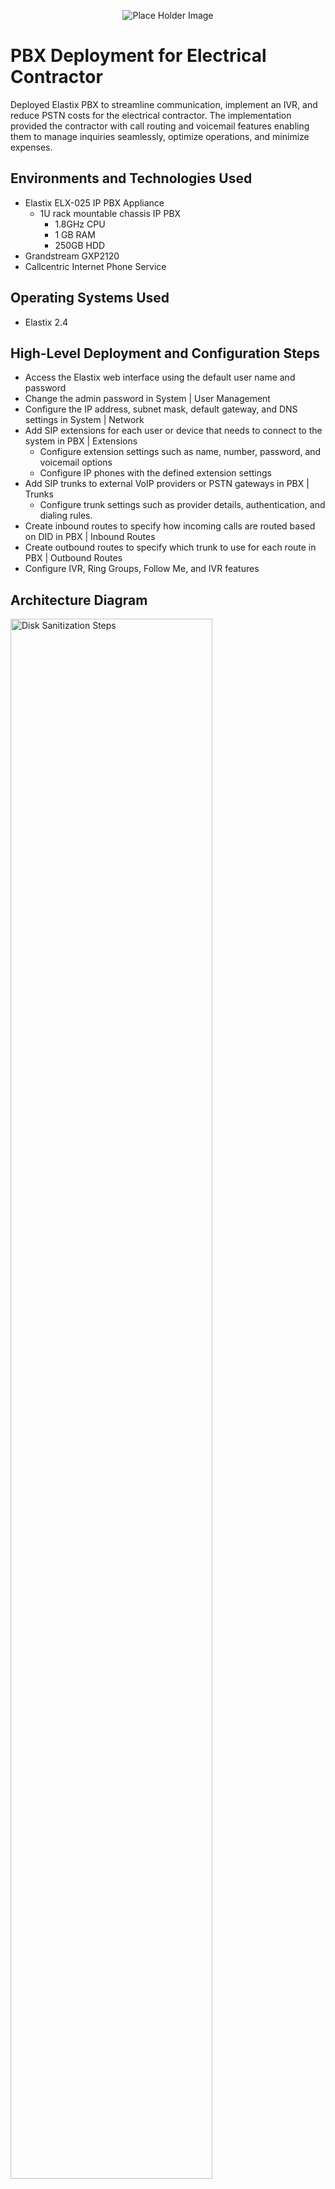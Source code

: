 <p align="center">
<img src="https://place-hold.it/600x200" alt="Place Holder Image"/>
<!-- <img src="assets/logo.svg" alt="Logo Text There" /> -->
</p>

# PBX Deployment for Electrical Contractor
Deployed Elastix PBX to streamline communication, implement an IVR, and reduce PSTN costs for the electrical contractor. The implementation provided the contractor with call routing and voicemail features enabling them to manage inquiries seamlessly, optimize operations, and minimize expenses.

## Environments and Technologies Used

- Elastix ELX-025 IP PBX Appliance
    - 1U rack mountable chassis IP PBX 
        - 1.8GHz CPU 
        - 1 GB RAM 
        - 250GB HDD
- Grandstream GXP2120
- Callcentric Internet Phone Service

## Operating Systems Used

- Elastix 2.4

## High-Level Deployment and Configuration Steps

- Access the Elastix web interface using the default user name and password
- Change the admin password in System | User Management
- Configure the IP address, subnet mask, default gateway, and DNS settings in System | Network
- Add SIP extensions for each user or device that needs to connect to the system in PBX | Extensions
   - Configure extension settings such as name, number, password, and voicemail options
   - Configure IP phones with the defined extension settings
- Add SIP trunks to external VoIP providers or PSTN gateways in PBX | Trunks
   - Configure trunk settings such as provider details, authentication, and dialing rules.
- Create inbound routes to specify how incoming calls are routed based on DID in PBX | Inbound Routes
- Create outbound routes to specify which trunk to use for each route in PBX | Outbound Routes
- Configure IVR, Ring Groups, Follow Me, and IVR features

<h2>Architecture Diagram</h2>

<p>
<img src="https://i.imgur.com/DJmEXEB.png" height="80%" width="80%" alt="Disk Sanitization Steps"/>
</p>
